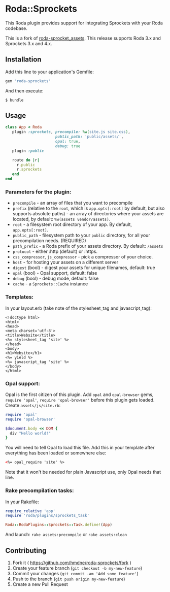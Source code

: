 # Roda::Sprockets

This Roda plugin provides support for integrating Sprockets with your Roda codebase.

This is a fork of [roda-sprocket_assets](https://github.com/cj/roda-sprocket_assets).
This release supports Roda 3.x and Sprockets 3.x and 4.x.

## Installation

Add this line to your application's Gemfile:

```ruby
gem 'roda-sprockets'
```

And then execute:

    $ bundle

## Usage

```ruby
class App < Roda
   plugin :sprockets, precompile: %w(site.js site.css),
                      public_path: 'public/assets/',
                      opal: true,
                      debug: true
   plugin :public

   route do |r|
     r.public
     r.sprockets
   end     
end
```

### Parameters for the plugin:

* `precompile` - an array of files that you want to precompile
* `prefix` (relative to the `root`, which is `app.opts[:root]` by default,
  but also supports absolute paths) - an array of directories where your
  assets are located, by default: `%w(assets vendor/assets)`.
* `root` - a filesystem root directory of your app. By default, `app.opts[:root]`.
* `public_path` - filesystem path to your `public` directory, for all your
  precompilation needs. (REQUIRED)
* `path_prefix` - a Roda prefix of your assets directory. By default: `/assets`
* `protocol` - either :http (default) or :https.
* `css_compressor`, `js_compressor` - pick a compressor of your choice.
* `host` - for hosting your assets on a different server
* `digest` (bool) - digest your assets for unique filenames, default: true
* `opal` (bool) - Opal support, default: false
* `debug` (bool) - debug mode, default: false
* `cache` - a `Sprockets::Cache` instance

### Templates:

In your layout.erb (take note of the stylesheet_tag and javascript_tag):

```erb
<!doctype html>
<html>
<head>
<meta charset='utf-8'>
<title>Website</title>
<%= stylesheet_tag 'site' %>
</head>
<body>
<h1>Website</h1>
<%= yield %>
<%= javascript_tag 'site' %>
</body>
</html>
```

### Opal support:

Opal is the first citizen of this plugin. Add `opal` and `opal-browser`
gems, `require 'opal'`, `require 'opal-browser'` before this plugin gets
loaded. Create `assets/js/site.rb`:

```ruby
require 'opal'
require 'opal-browser'

$document.body << DOM {
  div "Hello world!"
}
```

You will need to tell Opal to load this file. Add this in your template
after everything has been loaded or somewhere else:

```html
<%= opal_require 'site' %>
```

Note that it won't be needed for plain Javascript use, only Opal needs that
line.

### Rake precompilation tasks:

In your Rakefile:

```ruby
require_relative 'app'
require 'roda/plugins/sprockets_task'

Roda::RodaPlugins::Sprockets::Task.define!(App)
```

And launch: `rake assets:precompile` or `rake assets:clean`

## Contributing

1. Fork it ( https://github.com/hmdne/roda-sprockets/fork )
2. Create your feature branch (`git checkout -b my-new-feature`)
3. Commit your changes (`git commit -am 'Add some feature'`)
4. Push to the branch (`git push origin my-new-feature`)
5. Create a new Pull Request
